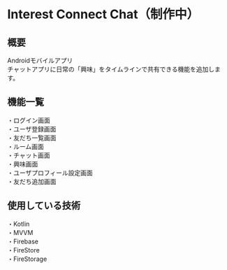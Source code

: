 # Interest Connect Chat（制作中）

## 概要
Androidモバイルアプリ<br>
チャットアプリに日常の「興味」をタイムラインで共有できる機能を追加します。

## 機能一覧
・ログイン画面<br>
・ユーザ登録画面<br>
・友だち一覧画面<br>
・ルーム画面<br>
・チャット画面<br>
・興味画面<br>
・ユーザプロフィール設定画面<br>
・友だち追加画面

## 使用している技術
・Kotlin<br>
・MVVM<br>
・Firebase<br>
・FireStore<br>
・FireStorage<br>
